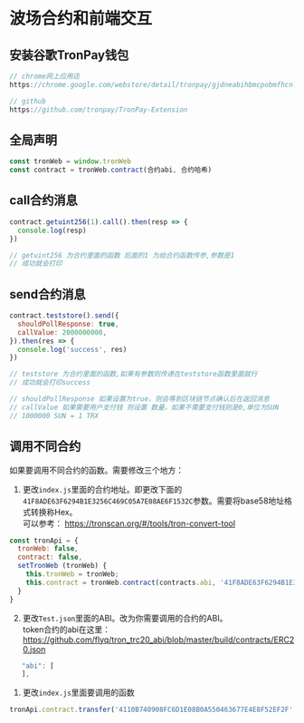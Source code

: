 # 波场合约和前端交互


## 安装谷歌TronPay钱包

```javascript
// chrome网上应用店
https://chrome.google.com/webstore/detail/tronpay/gjdneabihbmcpobmfhcnljaojmgoihfk

// github
https://github.com/tronpay/TronPay-Extension
```

## 全局声明

```javascript
const tronWeb = window.tronWeb
const contract = tronWeb.contract(合约abi, 合约哈希)
```

## call合约消息

```javascript
contract.getuint256(1).call().then(resp => {
  console.log(resp)
})

// getuint256 为合约里面的函数 后面的1 为给合约函数传参,参数是1
// 成功就会打印
```

## send合约消息

```javascript
contract.teststore().send({
  shouldPollResponse: true,
  callValue: 2000000000,
}).then(res => {
  console.log('success', res)
})

// teststore 为合约里面的函数,如果有参数则传递在teststore函数里面就行
// 成功就会打印success

// shouldPollResponse 如果设置为true，则会等到区块链节点确认后在返回消息
// callValue 如果需要用户支付钱 则设置 数量，如果不需要支付钱则是0,单位为SUN
// 1000000 SUN = 1 TRX
```

## 调用不同合约

如果要调用不同合约的函数。需要修改三个地方：
1. 更改`index.js`里面的合约地址。即更改下面的`41F8ADE63F6294B1E3256C469C05A7E08AE6F1532C`参数。需要将base58地址格式转换称Hex。   
可以参考：
https://tronscan.org/#/tools/tron-convert-tool

```javascript
const tronApi = {
  tronWeb: false,
  contract: false,
  setTronWeb (tronWeb) {
    this.tronWeb = tronWeb;
    this.contract = tronWeb.contract(contracts.abi, '41F8ADE63F6294B1E3256C469C05A7E08AE6F1532C')
  }
}
```
2. 更改`Test.json`里面的ABI。改为你需要调用的合约的ABI。   
token合约的abi在这里：https://github.com/flyq/tron_trc20_abi/blob/master/build/contracts/ERC20.json
```javascript
   "abi": [
   ],
```
1. 更改`index.js`里面要调用的函数
```javascript
tronApi.contract.transfer('4110B740908FC6D1E08B0A550463677E4E8F52EF2F',100000).send({
```